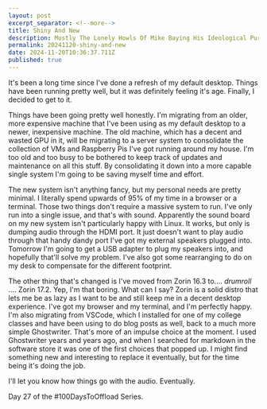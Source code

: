 ```yaml
---
layout: post
excerpt_separator: <!--more-->
title: Shiny And New 
description: Mostly The Lonely Howls Of Mike Baying His Ideological Purity At The Moon
permalink: 20241120-shiny-and-new
date: 2024-11-20T10:36:37.711Z
published: true
---
```


It's been a long time since I've done a refresh of my default desktop. Things have been running pretty well, but it was definitely feeling it's age. Finally, I decided to get to it.

<!--more-->

Things have been going pretty well honestly. I'm migrating from an older, more expensive machine that I've been using as my default desktop to a newer, inexpensive machine. The old machine, which has a decent and wasted GPU in it, will be migrating to a server system to consolidate the collection of VMs and Raspberry Pis I've got running around my house. I'm too old and too busy to be bothered to keep track of updates and maintenance on all this stuff. By consolidating it down into a more capable single system I'm going to be saving myself time and effort.

The new system isn't anything fancy, but my personal needs are pretty minimal. I literally spend upwards of 95% of my time in a browser or a terminal. Those two things don't require a massive system to run. I've only run into a single issue, and that's with sound. Apparently the sound board on my new system isn't particularly happy with Linux. It works, but only is dumping audio through the HDMI port. It just doesn't want to play audio through that handy dandy port I've got my external speakers plugged into. Tomorrow I'm going to get a USB adapter to plug my speakers into, and hopefully that'll solve my problem. I've also got some rearranging to do on my desk to compensate for the different footprint. 

The other thing that's changed is I've moved from Zorin 16.3 to.... _drumroll_ .... Zorin 17.2. Yep, I'm that boring. What can I say? Zorin is a solid distro that lets me be as lazy as I want to be and still keep me in a decent desktop experience. I've got my browser and my terminal, and I'm perfectly happy. I'm also migrating from VSCode, which I installed for one of my college classes and have been using to do blog posts as well, back to a much more simple Ghostwriter. That's more of an impulse choice at the moment. I used Ghostwriter years and years ago, and when I searched for markdown in the software store it was one of the first choices that popped up. I might find something new and interesting to replace it eventually, but for the time being it's doing the job. 

I'll let you know how things go with the audio. Eventually.

Day 27 of the #100DaysToOffload Series.